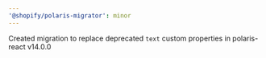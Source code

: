 ```yaml
---
'@shopify/polaris-migrator': minor
---
```


Created migration to replace deprecated `text` custom properties in polaris-react v14.0.0
